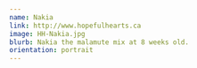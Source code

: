 ```yaml
---
name: Nakia
link: http://www.hopefulhearts.ca
image: HH-Nakia.jpg
blurb: Nakia the malamute mix at 8 weeks old.
orientation: portrait
---
```

